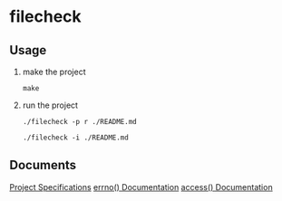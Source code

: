 # filecheck

## Usage
1. make the project
    ```
    make
    ```
2. run the project
    ```
    ./filecheck -p r ./README.md
    ```
    ```
    ./filecheck -i ./README.md
    ```

## Documents
[Project Specifications](https://engineering.purdue.edu/~ee469/labs_2021/lab5_regular.html)
[errno() Documentation](https://man7.org/linux/man-pages/man3/errno.3.html)
[access() Documentation](https://linux.die.net/man/2/access)